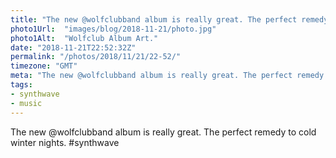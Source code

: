 ```yaml
---
title: "The new @wolfclubband album is really great. The perfect remedy to cold winter nights."
photo1Url:  "images/blog/2018-11-21/photo.jpg"
photo1Alt:  "Wolfclub Album Art."
date: "2018-11-21T22:52:32Z"
permalink: "/photos/2018/11/21/22-52/"
timezone: "GMT"
meta: "The new @wolfclubband album is really great. The perfect remedy to cold winter nights."
tags:
- synthwave
- music
---
```

The new @wolfclubband album is really great. The perfect remedy to cold winter nights. #synthwave
